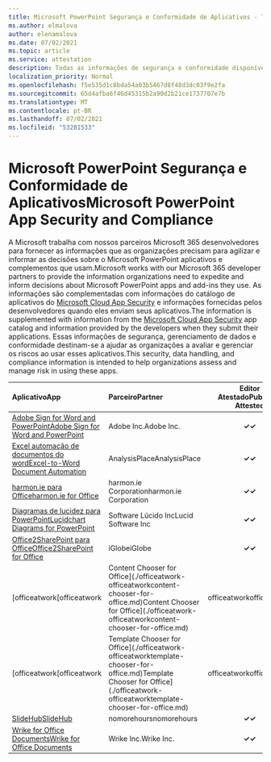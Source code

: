 ```yaml
---
title: Microsoft PowerPoint Segurança e Conformidade de Aplicativos - Todos os Aplicativos
ms.author: elmalova
author: elenamalova
ms.date: 07/02/2021
ms.topic: article
ms.service: attestation
description: Todas as informações de segurança e conformidade disponíveis para todos os aplicativos PowerPoint Microsoft.
localization_priority: Normal
ms.openlocfilehash: f5e535d1c8bda54a03b5467d8f48d3dc03f9e2fa
ms.sourcegitcommit: 65d4afba6f46d45315b2a90d2b21ce1737707e7b
ms.translationtype: MT
ms.contentlocale: pt-BR
ms.lasthandoff: 07/02/2021
ms.locfileid: "53281533"
---
```

# <a name="microsoft-powerpoint-app-security-and-compliance"></a><span data-ttu-id="3e6f4-103">Microsoft PowerPoint Segurança e Conformidade de Aplicativos</span><span class="sxs-lookup"><span data-stu-id="3e6f4-103">Microsoft PowerPoint App Security and Compliance</span></span>

<span data-ttu-id="3e6f4-104">A Microsoft trabalha com nossos parceiros Microsoft 365 desenvolvedores para fornecer as informações que as organizações precisam para agilizar e informar as decisões sobre o Microsoft PowerPoint aplicativos e complementos que usam.</span><span class="sxs-lookup"><span data-stu-id="3e6f4-104">Microsoft works with our Microsoft 365 developer partners to provide the information organizations need to expedite and inform decisions about Microsoft PowerPoint apps and add-ins they use.</span></span> <span data-ttu-id="3e6f4-105">As informações são complementadas com informações do catálogo de aplicativos do [Microsoft Cloud App Security](https://www.microsoft.com/en-us/enterprise-mobility-security/cloud-app-security) e informações fornecidas pelos desenvolvedores quando eles enviam seus aplicativos.</span><span class="sxs-lookup"><span data-stu-id="3e6f4-105">The information is supplemented with information from the [Microsoft Cloud App Security](https://www.microsoft.com/en-us/enterprise-mobility-security/cloud-app-security) app catalog and information provided by the developers when they submit their applications.</span></span> <span data-ttu-id="3e6f4-106">Essas informações de segurança, gerenciamento de dados e conformidade destinam-se a ajudar as organizações a avaliar e gerenciar os riscos ao usar esses aplicativos.</span><span class="sxs-lookup"><span data-stu-id="3e6f4-106">This security, data handling, and compliance information is intended to help organizations assess and manage risk in using these apps.</span></span>

| <span data-ttu-id="3e6f4-107">**Aplicativo**</span><span class="sxs-lookup"><span data-stu-id="3e6f4-107">**App**</span></span> | <span data-ttu-id="3e6f4-108">**Parceiro**</span><span class="sxs-lookup"><span data-stu-id="3e6f4-108">**Partner**</span></span> | <span data-ttu-id="3e6f4-109">**Editor Atestado**</span><span class="sxs-lookup"><span data-stu-id="3e6f4-109">**Publisher Attested**</span></span> | <span data-ttu-id="3e6f4-110">**Certificado**</span><span class="sxs-lookup"><span data-stu-id="3e6f4-110">**Certified**</span></span> |
|:--------|:------------|:----------------------:|:-------------:|
| [<span data-ttu-id="3e6f4-111">Adobe Sign for Word and PowerPoint</span><span class="sxs-lookup"><span data-stu-id="3e6f4-111">Adobe Sign for Word and PowerPoint</span></span>](./adobe-inc-sign-for-word-and-powerpoint.md) | <span data-ttu-id="3e6f4-112">Adobe Inc.</span><span class="sxs-lookup"><span data-stu-id="3e6f4-112">Adobe Inc.</span></span> | <span data-ttu-id="3e6f4-113">**✓**</span><span class="sxs-lookup"><span data-stu-id="3e6f4-113">**✓**</span></span> | <img alt="Certified application badge" src="../media/certified-badge.png" height="25" width="25" /> |
| [<span data-ttu-id="3e6f4-114">Excel automação de documentos do word</span><span class="sxs-lookup"><span data-stu-id="3e6f4-114">Excel-to-Word Document Automation</span></span>](./analysisplace-excel-to-word-document-automation.md) | <span data-ttu-id="3e6f4-115">AnalysisPlace</span><span class="sxs-lookup"><span data-stu-id="3e6f4-115">AnalysisPlace</span></span> | <span data-ttu-id="3e6f4-116">**✓**</span><span class="sxs-lookup"><span data-stu-id="3e6f4-116">**✓**</span></span> |  |
| [<span data-ttu-id="3e6f4-117">harmon.ie para Office</span><span class="sxs-lookup"><span data-stu-id="3e6f4-117">harmon.ie for Office</span></span>](./harmonie-corporation-for-office.md) | <span data-ttu-id="3e6f4-118">harmon.ie Corporation</span><span class="sxs-lookup"><span data-stu-id="3e6f4-118">harmon.ie Corporation</span></span> | <span data-ttu-id="3e6f4-119">**✓**</span><span class="sxs-lookup"><span data-stu-id="3e6f4-119">**✓**</span></span> |  |
| [<span data-ttu-id="3e6f4-120">Diagramas de lucidez para PowerPoint</span><span class="sxs-lookup"><span data-stu-id="3e6f4-120">Lucidchart Diagrams for PowerPoint</span></span>](./lucid-software-inc-lucidchart-diagrams-for-powerpoint.md) | <span data-ttu-id="3e6f4-121">Software Lúcido Inc</span><span class="sxs-lookup"><span data-stu-id="3e6f4-121">Lucid Software Inc</span></span> | <span data-ttu-id="3e6f4-122">**✓**</span><span class="sxs-lookup"><span data-stu-id="3e6f4-122">**✓**</span></span> |  |
| [<span data-ttu-id="3e6f4-123">Office2SharePoint para Office</span><span class="sxs-lookup"><span data-stu-id="3e6f4-123">Office2SharePoint for Office</span></span>](./iglobe-office2sharepoint-for-office.md) | <span data-ttu-id="3e6f4-124">iGlobe</span><span class="sxs-lookup"><span data-stu-id="3e6f4-124">iGlobe</span></span> | <span data-ttu-id="3e6f4-125">**✓**</span><span class="sxs-lookup"><span data-stu-id="3e6f4-125">**✓**</span></span> | <img alt="Certified application badge" src="../media/certified-badge.png" height="25" width="25" /> |
| <span data-ttu-id="3e6f4-126">[officeatwork</span><span class="sxs-lookup"><span data-stu-id="3e6f4-126">[officeatwork</span></span> | <span data-ttu-id="3e6f4-127">Content Chooser for Office](./officeatwork-officeatworkcontent-chooser-for-office.md)</span><span class="sxs-lookup"><span data-stu-id="3e6f4-127">Content Chooser for Office](./officeatwork-officeatworkcontent-chooser-for-office.md)</span></span> | <span data-ttu-id="3e6f4-128">officeatwork</span><span class="sxs-lookup"><span data-stu-id="3e6f4-128">officeatwork</span></span> | <span data-ttu-id="3e6f4-129">**✓**</span><span class="sxs-lookup"><span data-stu-id="3e6f4-129">**✓**</span></span> | <img alt="Certified application badge" src="../media/certified-badge.png" height="25" width="25" /> |
| <span data-ttu-id="3e6f4-130">[officeatwork</span><span class="sxs-lookup"><span data-stu-id="3e6f4-130">[officeatwork</span></span> | <span data-ttu-id="3e6f4-131">Template Chooser for Office](./officeatwork-officeatworktemplate-chooser-for-office.md)</span><span class="sxs-lookup"><span data-stu-id="3e6f4-131">Template Chooser for Office](./officeatwork-officeatworktemplate-chooser-for-office.md)</span></span> | <span data-ttu-id="3e6f4-132">officeatwork</span><span class="sxs-lookup"><span data-stu-id="3e6f4-132">officeatwork</span></span> | <span data-ttu-id="3e6f4-133">**✓**</span><span class="sxs-lookup"><span data-stu-id="3e6f4-133">**✓**</span></span> | <img alt="Certified application badge" src="../media/certified-badge.png" height="25" width="25" /> |
| [<span data-ttu-id="3e6f4-134">SlideHub</span><span class="sxs-lookup"><span data-stu-id="3e6f4-134">SlideHub</span></span>](./nomorehours-slidehub.md) | <span data-ttu-id="3e6f4-135">nomorehours</span><span class="sxs-lookup"><span data-stu-id="3e6f4-135">nomorehours</span></span> | <span data-ttu-id="3e6f4-136">**✓**</span><span class="sxs-lookup"><span data-stu-id="3e6f4-136">**✓**</span></span> |  |
| [<span data-ttu-id="3e6f4-137">Wrike for Office Documents</span><span class="sxs-lookup"><span data-stu-id="3e6f4-137">Wrike for Office Documents</span></span>](./wrike-inc-for-office-documents.md) | <span data-ttu-id="3e6f4-138">Wrike Inc.</span><span class="sxs-lookup"><span data-stu-id="3e6f4-138">Wrike Inc.</span></span> | <span data-ttu-id="3e6f4-139">**✓**</span><span class="sxs-lookup"><span data-stu-id="3e6f4-139">**✓**</span></span> | <img alt="Certified application badge" src="../media/certified-badge.png" height="25" width="25" /> |
